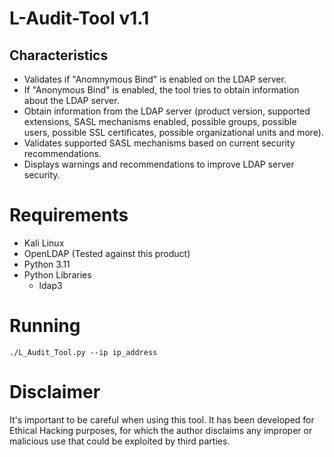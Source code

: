 # L-Audit-Tool v1.1


## Characteristics
- Validates if "Anomnymous Bind" is enabled on the LDAP server.
- If "Anonymous Bind" is enabled, the tool tries to obtain information about the LDAP server.
- Obtain information from the LDAP server (product version, supported extensions, SASL mechanisms enabled, possible groups, possible users, possible SSL certificates, possible organizational units and more).
- Validates supported SASL mechanisms based on current security recommendations.
- Displays warnings and recommendations to improve LDAP server security.

# Requirements
- Kali Linux
- OpenLDAP (Tested against this product)
- Python 3.11
- Python Libraries
  - ldap3

# Running

`./L_Audit_Tool.py --ip ip_address`

# Disclaimer
It's important to be careful when using this tool. It has been developed for Ethical Hacking purposes, for which the author disclaims any improper or malicious use that could be exploited by third parties.
